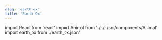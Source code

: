 ```yaml
---
slug: 'earth-ox'
title: 'Earth Ox'
---
```

    
import React from 'react'
import Animal from '../../../src/components/Animal'
import earth_ox from './earth_ox.json'
    
<Animal data={earth_ox} />
